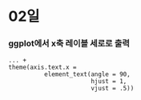 # 02일

### ggplot에서 x축 레이블 세로로 출력

```
... + 
theme(axis.text.x = 
          element_text(angle = 90,
                       hjust = 1,
                       vjust = .5))
```

